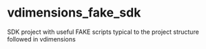 # vdimensions_fake_sdk
SDK project with useful FAKE scripts typical to the project structure followed in vdimensions
